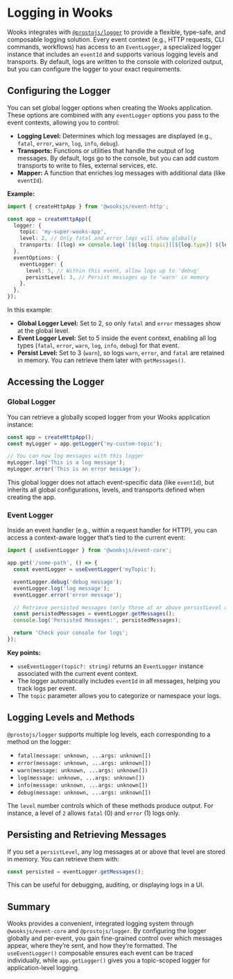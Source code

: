 # Logging in Wooks

Wooks integrates with [`@prostojs/logger`](https://github.com/prostojs/logger) to provide a flexible, type-safe, and composable logging solution. Every event context (e.g., HTTP requests, CLI commands, workflows) has access to an `EventLogger`, a specialized logger instance that includes an `eventId` and supports various logging levels and transports. By default, logs are written to the console with colorized output, but you can configure the logger to your exact requirements.

## Configuring the Logger

You can set global logger options when creating the Wooks application. These options are combined with any `eventLogger` options you pass to the event contexts, allowing you to control:

- **Logging Level:** Determines which log messages are displayed (e.g., `fatal`, `error`, `warn`, `log`, `info`, `debug`).
- **Transports:** Functions or utilities that handle the output of log messages. By default, logs go to the console, but you can add custom transports to write to files, external services, etc.
- **Mapper:** A function that enriches log messages with additional data (like `eventId`).

**Example:**

```ts
import { createHttpApp } from '@wooksjs/event-http';

const app = createHttpApp({
  logger: {
    topic: 'my-super-wooks-app',
    level: 2, // Only fatal and error logs will show globally
    transports: [(log) => console.log(`[${log.topic}][${log.type}] ${log.timestamp}`, ...log.messages)],
  },
  eventOptions: {
    eventLogger: {
      level: 5, // Within this event, allow logs up to 'debug'
      persistLevel: 3, // Persist messages up to 'warn' in memory
    },
  },
});
```

In this example:

- **Global Logger Level:** Set to 2, so only `fatal` and `error` messages show at the global level.
- **Event Logger Level:** Set to 5 inside the event context, enabling all log types (`fatal`, `error`, `warn`, `log`, `info`, `debug`) for that event.
- **Persist Level:** Set to 3 (`warn`), so logs `warn`, `error`, and `fatal` are retained in memory. You can retrieve them later with `getMessages()`.

## Accessing the Logger

### Global Logger

You can retrieve a globally scoped logger from your Wooks application instance:

```ts
const app = createHttpApp();
const myLogger = app.getLogger('my-custom-topic');

// You can now log messages with this logger
myLogger.log('This is a log message');
myLogger.error('This is an error message');
```

This global logger does not attach event-specific data (like `eventId`), but inherits all global configurations, levels, and transports defined when creating the app.

### Event Logger

Inside an event handler (e.g., within a request handler for HTTP), you can access a context-aware logger that’s tied to the current event:

```ts
import { useEventLogger } from '@wooksjs/event-core';

app.get('/some-path', () => {
  const eventLogger = useEventLogger('myTopic');

  eventLogger.debug('debug message');
  eventLogger.log('log message');
  eventLogger.error('error message');

  // Retrieve persisted messages (only those at or above persistLevel are stored)
  const persistedMessages = eventLogger.getMessages();
  console.log('Persisted Messages:', persistedMessages);

  return 'Check your console for logs';
});
```

**Key points:**

- `useEventLogger(topic?: string)` returns an `EventLogger` instance associated with the current event context.
- The logger automatically includes `eventId` in all messages, helping you track logs per event.
- The `topic` parameter allows you to categorize or namespace your logs.

## Logging Levels and Methods

`@prostojs/logger` supports multiple log levels, each corresponding to a method on the logger:

- `fatal(message: unknown, ...args: unknown[])`
- `error(message: unknown, ...args: unknown[])`
- `warn(message: unknown, ...args: unknown[])`
- `log(message: unknown, ...args: unknown[])`
- `info(message: unknown, ...args: unknown[])`
- `debug(message: unknown, ...args: unknown[])`

The `level` number controls which of these methods produce output. For instance, a level of `2` allows `fatal` (0) and `error` (1) logs only.

## Persisting and Retrieving Messages

If you set a `persistLevel`, any log messages at or above that level are stored in memory. You can retrieve them with:

```ts
const persisted = eventLogger.getMessages();
```

This can be useful for debugging, auditing, or displaying logs in a UI.

## Summary

Wooks provides a convenient, integrated logging system through `@wooksjs/event-core` and `@prostojs/logger`. By configuring the logger globally and per-event, you gain fine-grained control over which messages appear, where they’re sent, and how they’re formatted. The `useEventLogger()` composable ensures each event can be traced individually, while `app.getLogger()` gives you a topic-scoped logger for application-level logging.


